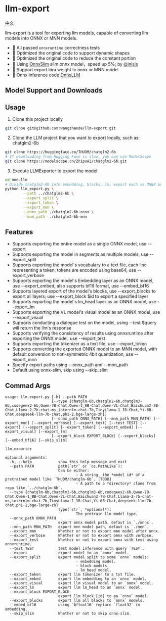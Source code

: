 # llm-export

[中文](./README_en.md)

llm-export is a tool for exporting llm models, capable of converting llm models into ONNX or MNN models.
- 🚀 All passed `onnxruntime` correctness tests
- 🚀 Optimized the original code to support dynamic shapes
- 🚀 Optimized the original code to reduce the constant portion
- 🚀 Using [OnnxSlim](https://github.com/inisis/OnnxSlim) slim onnx model，speed up 5%; by [@inisis](https://github.com/inisis)
- 🚀 Support export lora weight to onnx or MNN model
- 🚀 Onnx inference code [OnnxLLM](https://github.com/inisis/OnnxLLM)

## Model Support and Downloads

## Usage
1. Clone this project locally
```sh
git clnoe git@github.com:wangzhaode/llm-export.git
```
2. Clone the LLM project that you want to export locally, such as: chatglm2-6b
```sh
git clone https://huggingface.co/THUDM/chatglm2-6b
# If downloading from Hugging Face is slow, you can use ModelScope
git clone https://modelscope.cn/ZhipuAI/chatglm2-6b.git
```
3. Execute LLMExporter to export the model
```sh
cd mnn-llm
# Divide chatglm2-6b into embedding, blocks, lm, export each as ONNX and convert to MNN, and also export tokenizer.txt
python llm_export.py \
        --path ../chatglm2-6b \
        --export_split \
        --export_token \
        --export_mnn \
        --onnx_path ./chatglm2-6b-onnx \
        --mnn_path  ./chatglm2-6b-mnn 
```

## Features
- Supports exporting the entire model as a single ONNX model, use --export
- Supports exporting the model in segments as multiple models, use --export_split
- Supports exporting the model's vocabulary to a text file, each line representing a token; tokens are encoded using base64, use --export_verbose
- Supports exporting the model's Embedding layer as an ONNX model, use --export_embed, also supports bf16 format, use --embed_bf16
- Supports layered export of the model's blocks, use --export_blocks to export all layers; use --export_block $id to export a specified layer
- Supports exporting the model's lm_head layer as an ONNX model, use --export_lm
- Supports exporting the VL model's visual model as an ONNX model, use --export_visual
- Supports conducting a dialogue test on the model, using --test $query will return the llm's response
- Supports verifying the consistency of results using onnxruntime after exporting the ONNX model, use --export_test
- Supports exporting the tokenizer as a text file, use --export_token
- Supports converting the exported ONNX model to an MNN model, with default conversion to non-symmetric 4bit quantization, use --export_mnn
- Specify export paths using --onnx_path and --mnn_path
- Default using onnx-slim, skip using --skip_slim

## Commad Args
```
usage: llm_export.py [-h] --path PATH
                     [--type {chatglm-6b,chatglm2-6b,chatglm3-6b,codegeex2-6b,Qwen-7B-Chat,Qwen-1_8B-Chat,Qwen-VL-Chat,Baichuan2-7B-Chat,Llama-2-7b-chat-ms,internlm-chat-7b,TinyLlama-1_1B-Chat,Yi-6B-Chat,deepseek-llm-7b-chat,phi-2,bge-large-zh}]
                     [--onnx_path ONNX_PATH] [--mnn_path MNN_PATH] [--export_mnn] [--export_verbose] [--export_test] [--test TEST] [--export] [--export_split] [--export_token] [--export_embed] [--export_visual] [--export_lm]
                     [--export_block EXPORT_BLOCK] [--export_blocks] [--embed_bf16] [--skip_slim]

llm_exporter

optional arguments:
  -h, --help            show this help message and exit
  --path PATH           path(`str` or `os.PathLike`):
                        Can be either:
                                - A string, the *model id* of a pretrained model like `THUDM/chatglm-6b`. [TODO]
                                - A path to a *directory* clone from repo like `../chatglm-6b`.
  --type {chatglm-6b,chatglm2-6b,chatglm3-6b,codegeex2-6b,Qwen-7B-Chat,Qwen-1_8B-Chat,Qwen-VL-Chat,Baichuan2-7B-Chat,Llama-2-7b-chat-ms,internlm-chat-7b,TinyLlama-1_1B-Chat,Yi-6B-Chat,deepseek-llm-7b-chat,phi-2,bge-large-zh}
                        type(`str`, *optional*):
                                The pretrain llm model type.
  --onnx_path ONNX_PATH
                        export onnx model path, defaut is `./onnx`.
  --mnn_path MNN_PATH   export mnn model path, defaut is `./mnn`.
  --export_mnn          Whether or not to export mnn model after onnx.
  --export_verbose      Whether or not to export onnx with verbose.
  --export_test         Whether or not to export onnx with test using onnxruntime.
  --test TEST           test model inference with query `TEST`.
  --export              export model to an `onnx` model.
  --export_split        export model split to some `onnx` models:
                                - embedding model.
                                - block models.
                                - lm_head model.
  --export_token        export llm tokenizer to a txt file.
  --export_embed        export llm embedding to an `onnx` model.
  --export_visual       export llm visual model to an `onnx` model.
  --export_lm           export llm lm_head to an `onnx` model.
  --export_block EXPORT_BLOCK
                        export llm block [id] to an `onnx` model.
  --export_blocks       export llm all blocks to `onnx` models.
  --embed_bf16          using `bfloat16` replace `float32` in embedding.
  --skip_slim           Whether or not to skip onnx-slim.
```
